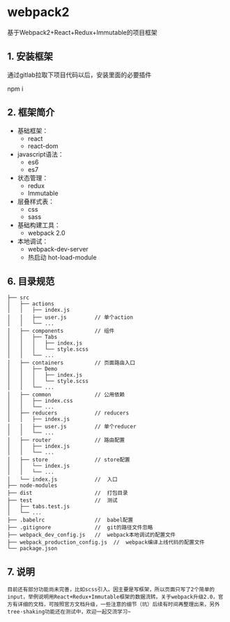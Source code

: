 # webpack2
基于Webpack2+React+Redux+Immutable的项目框架

## 1. 安装框架  ##

通过gitlab拉取下项目代码以后，安装里面的必要插件

npm i

## 2. 框架简介 ##

+ 基础框架：
    + react
    + react-dom
+ javascript语法：
    + es6
    + es7
+ 状态管理：
    + redux
    + Immutable
+ 层叠样式表：
    + css  
    + sass  
+ 基础构建工具：
    + webpack 2.0
+ 本地调试：
    + webpack-dev-server
    + 热启动 hot-load-module 

## 6. 目录规范 ##

    ├── src
	│   ├── actions
	│   │   ├── index.js	
	│   │   ├── user.js			// 单个action
	│   │   └── ...
	│   ├── components			// 组件
	│   │   ├── Tabs
	│   │   │   ├── index.js
	│   │   │   └── style.scss
	│   │   └── ...
	│   ├── containers			// 页面路由入口
	│   │   ├── Demo
	│   │   │   ├── index.js
	│   │   │   └── style.scss
	│   │   └── ...
	│   ├── common				// 公用依赖
	│   │   ├── index.css
	│   │   └── ...
	│   ├── reducers			// reducers
	│   │   ├── index.js
	│   │   ├── user.js			// 单个reducer
	│   │   └── ...
	│   ├── router				// 路由配置
	│   │   ├── index.js
	│   │   └── ...
	│   ├── store				// store配置
	│   │   └── index.js
	│   │   └── ...
	│   └── index.js			//	入口
	├── node-modules
	├── dist					//	打包目录
	├── test					//	测试
	│   ├── tabs.test.js
	│   └── ...
	├── .babelrc				//	babel配置
	├── .gitignore              //	git的路径文件忽略
	├── webpack_dev_config.js   //	webpack本地调试的配置文件
	├── webpack_production_config.js  //  webpack编译上线代码的配置文件
	└── package.json

## 7. 说明  ##

	目前还有部分功能尚未完善，比如scss引入。因主要是写框架，所以页面只写了2个简单的input，举例说明用React+Redux+Immutable框架的数据流转。关于webpack升级2.0，官方有详细的文档，可按照官方文档升级，一些注意的细节（坑）后续有时间再整理出来，另外tree-shaking功能还在测试中，欢迎一起交流学习~
